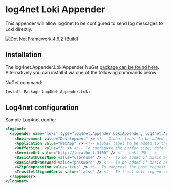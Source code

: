 # log4net Loki Appender

This appender will allow log4net to be configured to send log messages to Loki directly.

[![Dot Net Framework 4.6.2 (Build)](https://github.com/gabrielcerutti/log4net.Appender.Loki/actions/workflows/netframework.build.yml/badge.svg)](https://github.com/gabrielcerutti/log4net.Appender.Loki/actions/workflows/netframework.build.yml)

## Installation

The log4net.Appender.LokiAppender NuGet [package can be found here](https://www.nuget.org/packages/log4net.Appender.Loki/). Alternatively you can install it via one of the following commands below:

NuGet command:
```bash
Install-Package Log4Net.Appender.Loki
```

## Log4net configuration

Sample Log4net config:

```xml
<log4net>
  <appender name="loki" type="log4net.Appender.LokiAppender, log4net.Appender.Loki">
    <Environment value="Development" /> <!-- Global label to be added to the log stream -->
    <Application value="WebApp" /> <!-- Global label to be added to the log stream -->
    <BufferSize  value="3" /> <!-- To configure the buffer size, default: 512 -->
    <ServiceUrl value="http://localhost:3100" /> <!-- Loki URL -->
    <BasicAuthUserName value="username" /> <!-- To be added if basic authent enabled  -->
    <BasicAuthPassword value="password" /> <!-- To be added if basic authent enabled  -->
    <GZipCompression value="true" /> <!-- To compress the post request using GZip compression -->
    <TrustSelfSignedCerts value="false" /> <!-- To trust self signed certificates. Default: false -->
  </appender>
</log4net>
```

